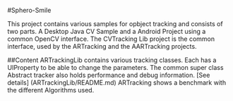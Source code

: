 #Sphero-Smile

This project contains various samples for opbject tracking and consists of two parts. A Desktop Java CV Sample and a Android Project using a common OpenCV interface.
The CVTracking Lib project is the common interface, used by the ARTracking and the AARTracking projects.

##Content
ARTrackingLib contains various tracking classes.
Each has a UIProperty to be able to change the parameters. The common super class Abstract tracker also holds performance and debug information.
[See details] (ARTrackingLib/README.md)
ARTracking shows a benchmark with the different Algorithms used.
